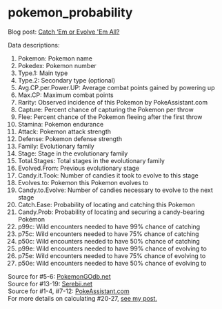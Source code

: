 # pokemon_probability
Blog post: [Catch ‘Em or Evolve 'Em All?](http://kaylinwalker.com/catch-em-or-evolve-em-all/)  
  
Data descriptions:  
1. Pokemon: Pokemon name  
2. Pokedex: Pokemon number  
3. Type.1: Main type  
4. Type.2: Secondary type (optional)  
5. Avg.CP.per.Power.UP: Average combat points gained by powering up  
6. Max.CP: Maximum combat points  
7. Rarity: Observed incidence of this Pokemon by PokeAssistant.com
8. Capture: Percent chance of capturing the Pokemon per throw  
9. Flee: Percent chance of the Pokemon fleeing after the first throw  
10. Stamina: Pokemon endurance  
11. Attack: Pokemon attack strength  
12. Defense: Pokemon defense strength  
13. Family: Evolutionary family  
14. Stage: Stage in the evolutionary family  
15. Total.Stages: Total stages in the evolutionary family  
16. Evolved.From: Previous evolutionary stage  
17. Candy.it.Took: Number of candies it took to evolve to this stage  
18. Evolves.to: Pokemon this Pokemon evolves to  
19. Candy.to.Evolve: Number of candies necessary to evolve to the next stage  
20. Catch.Ease: Probability of locating and catching this Pokemon  
21. Candy.Prob: Probability of locating and securing a candy-bearing Pokémon
22. p99c: Wild encounters needed to have 99% chance of catching  
23. p75c: Wild encounters needed to have 75% chance of catching  
24. p50c: Wild encounters needed to have 50% chance of catching  
25. p99e: Wild encounters needed to have 99% chance of evolving to  
26. p75e: Wild encounters needed to have 75% chance of evolving to  
27. p50e: Wild encounters needed to have 50% chance of evolving to  


Source for #5-6: [PokemonGOdb.net](http://www.pokemongodb.net/2016/07/average-pokemon-cp-gain-per-power-up.html)  
Source for #13-19: [Serebii.net](http://www.serebii.net/pokemongo/evolution.shtml)  
Source for #1-4, #7-12: [PokeAssistant.com](https://pokeassistant.com/main/pokemonstats)  
For more details on calculating #20-27, [see my post.](http://kaylinwalker.com/catch-em-or-evolve-em-all/)
